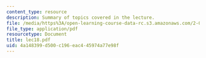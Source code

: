 ```yaml
---
content_type: resource
description: Summary of topics covered in the lecture.
file: /media/https%3A/open-learning-course-data-rc.s3.amazonaws.com/2-002-mechanics-and-materials-ii-spring-2004/4a148399d500c196eac445974a77e98f_lec18.pdf
file_type: application/pdf
resourcetype: Document
title: lec18.pdf
uid: 4a148399-d500-c196-eac4-45974a77e98f
---
```

